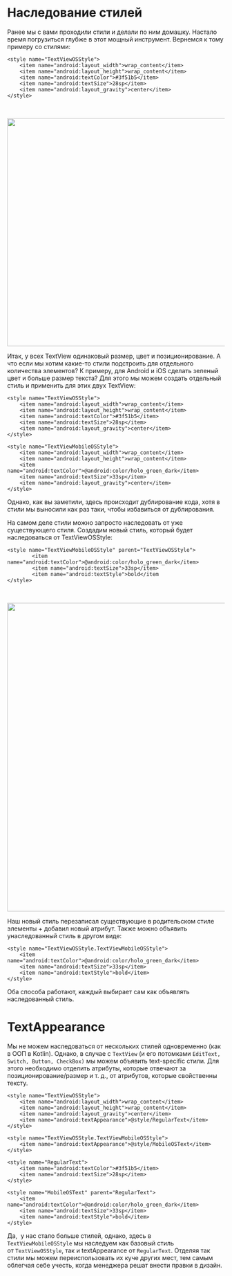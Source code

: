 <h1>Наследование стилей</h1>

<p>Ранее мы с вами проходили стили и делали по ним домашку. Настало время погрузиться глубже в этот мощный инструмент. Вернемся к тому примеру со стилями:</p>

<pre><code>&lt;style name="TextViewOSStyle"&gt;
    &lt;item name="android:layout_width"&gt;wrap_content&lt;/item&gt;
    &lt;item name="android:layout_height"&gt;wrap_content&lt;/item&gt;
    &lt;item name="android:textColor"&gt;#3f51b5&lt;/item&gt;
    &lt;item name="android:textSize"&gt;28sp&lt;/item&gt;
    &lt;item name="android:layout_gravity"&gt;center&lt;/item&gt;
&lt;/style&gt;</code></pre>

<p> </p>

<p style="text-align: center;"><img alt="" height="527" name="Снимок экрана 2022-04-21 в 22.20.49.png" src="https://ucarecdn.com/6881b118-5d8e-4629-9233-228924185d6a/" width="636"></p>

<p>Итак, у всех TextView одинаковый размер, цвет и позиционирование. А что если мы хотим какие-то стили подстроить для отдельного количества элементов? К примеру, для Android и iOS сделать зеленый цвет и больше размер текста? Для этого мы можем создать отдельный стиль и применить для этих двух TextView:</p>

<pre><code>&lt;style name="TextViewOSStyle"&gt;
    &lt;item name="android:layout_width"&gt;wrap_content&lt;/item&gt;
    &lt;item name="android:layout_height"&gt;wrap_content&lt;/item&gt;
    &lt;item name="android:textColor"&gt;#3f51b5&lt;/item&gt;
    &lt;item name="android:textSize"&gt;28sp&lt;/item&gt;
    &lt;item name="android:layout_gravity"&gt;center&lt;/item&gt;
&lt;/style&gt;

&lt;style name="TextViewMobileOSStyle"&gt;
    &lt;item name="android:layout_width"&gt;wrap_content&lt;/item&gt;
    &lt;item name="android:layout_height"&gt;wrap_content&lt;/item&gt;
    &lt;item name="android:textColor"&gt;@android:color/holo_green_dark&lt;/item&gt;
    &lt;item name="android:textSize"&gt;33sp&lt;/item&gt;
    &lt;item name="android:layout_gravity"&gt;center&lt;/item&gt;
&lt;/style&gt;</code></pre>

<p>Однако, как вы заметили, здесь происходит дублирование кода, хотя в стили мы выносили как раз таки, чтобы избавиться от дублирования.</p>

<p>На самом деле стили можно запросто наследовать от уже существующего стиля. Создадим новый стиль, который будет наследоваться от TextViewOSStyle:</p>

<pre><code>&lt;style name="TextViewMobileOSStyle" parent="TextViewOSStyle"&gt;
        &lt;item name="android:textColor"&gt;@android:color/holo_green_dark&lt;/item&gt;
        &lt;item name="android:textSize"&gt;33sp&lt;/item&gt;
        &lt;item name="android:textStyle"&gt;bold&lt;/item
&lt;/style&gt;</code></pre>

<p> </p>

<p style="text-align: center;"><img alt="" height="713" name="image.png" src="https://ucarecdn.com/4a886b4f-a7d3-4ea8-9937-8901914d0202/" width="795"></p>

<p>Наш новый стиль перезаписал существующие в родительском стиле элементы + добавил новый атрибут. Также можно объявить унаследованный стиль в другом виде:</p>

<pre><code>&lt;style name="TextViewOSStyle.TextViewMobileOSStyle"&gt;
    &lt;item name="android:textColor"&gt;@android:color/holo_green_dark&lt;/item&gt;
    &lt;item name="android:textSize"&gt;33sp&lt;/item&gt;
    &lt;item name="android:textStyle"&gt;bold&lt;/item&gt;
&lt;/style&gt;</code></pre>

<p>Оба способа работают, каждый выбирает сам как объявлять наследованный стиль. </p>




<h1>TextAppearance</h1>

<p>Мы не можем наследоваться от нескольких стилей одновременно (как в ООП в Kotlin). Однако, в случае с <code>TextView</code> (и его потомками <code>EditText, Switch, Button, CheckBox)</code> мы можем объявить text-specific стили. Для этого необходимо отделить атрибуты, которые отвечают за позиционирование/размер и т. д., от атрибутов, которые свойственны тексту.</p>

<pre><code>&lt;style name="TextViewOSStyle"&gt;
    &lt;item name="android:layout_width"&gt;wrap_content&lt;/item&gt;
    &lt;item name="android:layout_height"&gt;wrap_content&lt;/item&gt;
    &lt;item name="android:layout_gravity"&gt;center&lt;/item&gt;
    &lt;item name="android:textAppearance"&gt;@style/RegularText&lt;/item&gt;
&lt;/style&gt;

&lt;style name="TextViewOSStyle.TextViewMobileOSStyle"&gt;
    &lt;item name="android:textAppearance"&gt;@style/MobileOSText&lt;/item&gt;
&lt;/style&gt;

&lt;style name="RegularText"&gt;
    &lt;item name="android:textColor"&gt;#3f51b5&lt;/item&gt;
    &lt;item name="android:textSize"&gt;28sp&lt;/item&gt;
&lt;/style&gt;

&lt;style name="MobileOSText" parent="RegularText"&gt;
    &lt;item name="android:textColor"&gt;@android:color/holo_green_dark&lt;/item&gt;
    &lt;item name="android:textSize"&gt;33sp&lt;/item&gt;
    &lt;item name="android:textStyle"&gt;bold&lt;/item&gt;
&lt;/style&gt;</code></pre>

<p>Да,  у нас стало больше стилей, однако, здесь в <code>TextViewMobileOSStyle</code> мы наследуем как базовый стиль от <code>TextViewOSStyle</code>, так и textAppearance от <code>RegularText</code>. Отделяя так стили мы можем переиспользовать их куче других мест, тем самым облегчая себе учесть, когда менеджера решат внести правки в дизайн. </p>






